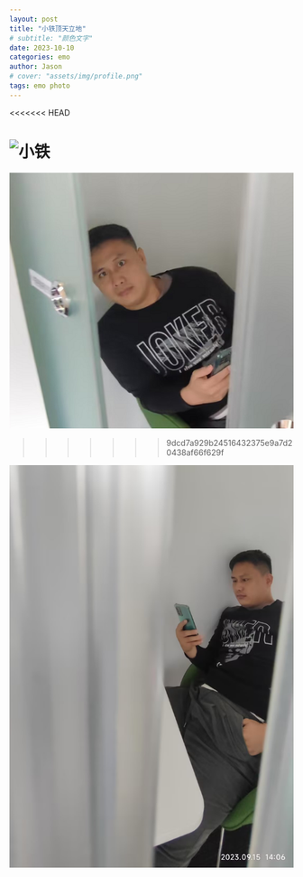 ```yaml
---
layout: post
title: "小铁顶天立地"
# subtitle: "颜色文字"
date: 2023-10-10
categories: emo
author: Jason
# cover: "assets/img/profile.png"
tags: emo photo
---
```


<<<<<<< HEAD


![小铁](D:\Git_repo\zcsee.github.io\assets\img\xt.png)
=======
![小铁](/assets/img/xt.png)
>>>>>>> 9dcd7a929b24516432375e9a7d20438af66f629f



![小铁愣住 ](/assets/img/xt2.jpg)

